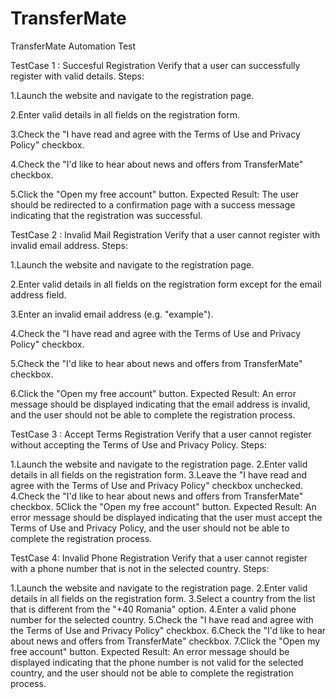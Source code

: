 # TransferMate
TransferMate Automation Test

TestCase 1 : Succesful Registration
Verify that a user can successfully register with valid details.
Steps:

1.Launch the website and navigate to the registration page.

2.Enter valid details in all fields on the registration form.

3.Check the "I have read and agree with the Terms of Use and Privacy Policy" checkbox.

4.Check the "I'd like to hear about news and offers from TransferMate" checkbox.

5.Click the "Open my free account" button.
Expected Result: The user should be redirected to a confirmation page with a success message indicating that the registration was successful.

TestCase 2 : Invalid Mail Registration
Verify that a user cannot register with invalid email address.
Steps:

1.Launch the website and navigate to the registration page.

2.Enter valid details in all fields on the registration form except for the email address field.

3.Enter an invalid email address (e.g. "example").

4.Check the "I have read and agree with the Terms of Use and Privacy Policy" checkbox.

5.Check the "I'd like to hear about news and offers from TransferMate" checkbox.

6.Click the "Open my free account" button.
Expected Result: An error message should be displayed indicating that the email address is invalid, and the user should not be able to complete the registration process.


TestCase 3 : Accept Terms Registration
Verify that a user cannot register without accepting the Terms of Use and Privacy Policy.
Steps:

1.Launch the website and navigate to the registration page.
2.Enter valid details in all fields on the registration form.
3.Leave the "I have read and agree with the Terms of Use and Privacy Policy" checkbox unchecked.
4.Check the "I'd like to hear about news and offers from TransferMate" checkbox.
5Click the "Open my free account" button.
Expected Result: An error message should be displayed indicating that the user must accept the Terms of Use and Privacy Policy, and the user should not be able to complete the registration process.

TestCase 4: Invalid Phone Registration
Verify that a user cannot register with a phone number that is not in the selected country.
Steps:

1.Launch the website and navigate to the registration page.
2.Enter valid details in all fields on the registration form.
3.Select a country from the list that is different from the "+40 Romania" option.
4.Enter a valid phone number for the selected country.
5.Check the "I have read and agree with the Terms of Use and Privacy Policy" checkbox.
6.Check the "I'd like to hear about news and offers from TransferMate" checkbox.
7.Click the "Open my free account" button.
Expected Result: An error message should be displayed indicating that the phone number is not valid for the selected country, and the user should not be able to complete the registration process.
